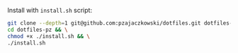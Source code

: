 Install with `install.sh` script:

```zsh
git clone --depth=1 git@github.com:pzajaczkowski/dotfiles.git dotfiles-pz && \
cd dotfiles-pz && \
chmod +x ./install.sh && \
./install.sh
```
